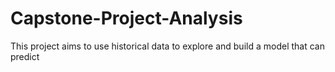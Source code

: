 # Capstone-Project-Analysis
This project aims to use historical data to explore and build a model that can predict 

